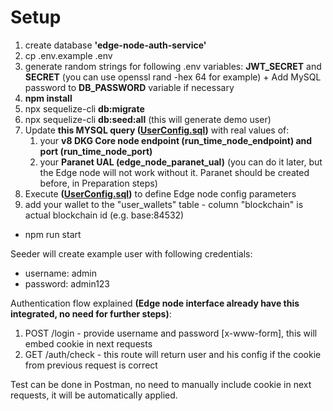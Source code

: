 # Setup

1. create database **'edge-node-auth-service'**
2. cp .env.example .env
3. generate random strings for following .env variables: **JWT_SECRET** and **SECRET** (you can use openssl rand -hex 64 for example) + Add MySQL password to **DB_PASSWORD** variable if necessary
4. **npm install**
5. npx sequelize-cli **db:migrate**
6. npx sequelize-cli **db:seed:all** (this will generate demo user)
7. Update **this MYSQL query ([UserConfig.sql](UserConfig.sql))** with real values of:
   1. your **v8 DKG Core node endpoint (run_time_node_endpoint) and port (run_time_node_port)**
   2. your **Paranet UAL (edge_node_paranet_ual)** (you can do it later, but the Edge node will not work without it. Paranet should be created before, in Preparation steps)
8. Execute **([UserConfig.sql](UserConfig.sql))** to define Edge node config parameters
9. add your wallet to the "user_wallets" table - column "blockchain" is actual blockchain id (e.g. base:84532)
- npm run start

Seeder will create example user with following credentials:
- username: admin
- password: admin123

Authentication flow explained **(Edge node interface already have this integrated, no need for further steps)**:
1. POST /login - provide username and password [x-www-form], this will embed cookie in next requests
2. GET /auth/check - this route will return user and his config if the cookie from previous request is correct

Test can be done in Postman, no need to manually include cookie in next requests, it will be automatically applied.
